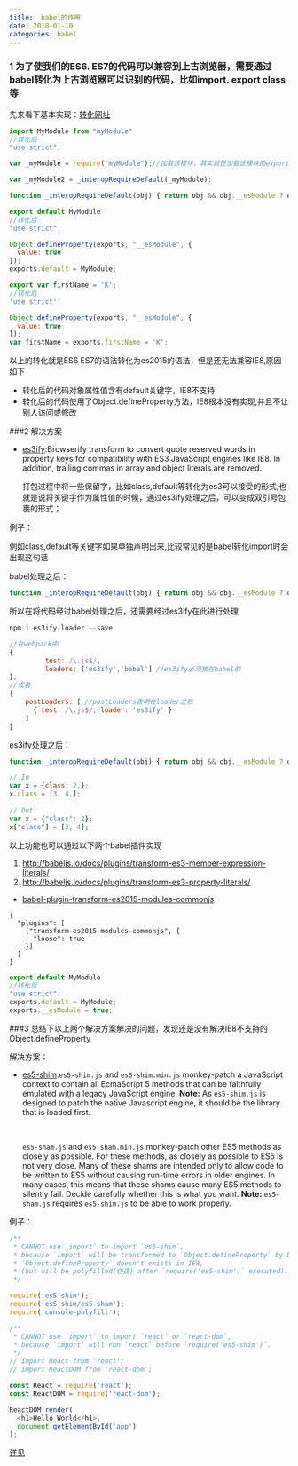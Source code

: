 ```yaml
---
title:  babel的作用
date: 2018-01-10
categories: babel
---
```


### 1 为了使我们的ES6. ES7的代码可以兼容到上古浏览器，需要通过babel转化为上古浏览器可以识别的代码，比如import. export class等

先来看下基本实现：[转化网址](https://babeljs.io/repl/#?babili=false&browsers=&build=&builtIns=false&code_lz=JYWwDg9gTgLgBAWQJ4IgEwK4BsCmcBmUEIcARCCutjqQFBA&debug=false&circleciRepo=&evaluate=false&fileSize=false&lineWrap=true&presets=es2015%2Creact%2Cstage-2&prettier=false&targets=&version=6.26.0)

```javascript
import MyModule from "myModule"
//转化后
"use strict";

var _myModule = require("myModule");//加载该模块，其实就是加载该模块的exports属性

var _myModule2 = _interopRequireDefault(_myModule);

function _interopRequireDefault(obj) { return obj && obj.__esModule ? obj : { default: obj }; }
```

```javascript
export default MyModule
//转化后
"use strict";

Object.defineProperty(exports, "__esModule", {
  value: true
});
exports.default = MyModule;
```

```javascript
export var firstName = 'K';
//转化后
'use strict';

Object.defineProperty(exports, "__esModule", {
  value: true
});
var firstName = exports.firstName = 'K';
```

以上的转化就是ES6   ES7的语法转化为es2015的语法，但是还无法兼容IE8,原因如下

* 转化后的代码对象属性值含有default关键字，IE8不支持
* 转化后的代码使用了Object.defineProperty方法，IE8根本没有实现,并且不让别人访问或修改

###2 解决方案

* [es3ify](https://www.npmjs.com/package/es3ify):Browserify transform to convert quote reserved words in property keys for compatibility with ES3 JavaScript engines like IE8. In addition, trailing commas in array and object literals are removed.

  打包过程中将一些保留字，比如class,default等转化为es3可以接受的形式,也就是说将关键字作为属性值的时候，通过es3ify处理之后，可以变成双引号包裹的形式；

例子：

例如class,default等关键字如果单独声明出来,比较常见的是babel转化import时会出现这句话

babel处理之后：

```javascript
function _interopRequireDefault(obj) { return obj && obj.__esModule ? obj : { default: obj }; }
```

所以在将代码经过babel处理之后，还需要经过es3ify在此进行处理

```javascript
npm i es3ify-loader --save

//在webpack中
{
         test: /\.js$/,
         loaders: ['es3ify','babel'] //es3ify必须放在babel前
},
//或者
{
    postLoaders: [ //postLoaders表明在loader之后
      { test: /\.js$/, loader: 'es3ify' }
    ]
}
```

es3ify处理之后：

```javascript
function _interopRequireDefault(obj) { return obj && obj.__esModule ? obj : { "default": obj }; }

```

```javascript
// In 
var x = {class: 2,};
x.class = [3, 4,];
 
// Out: 
var x = {"class": 2};
x["class"] = [3, 4];
```

以上功能也可以通过以下两个babel插件实现

1. <http://babeljs.io/docs/plugins/transform-es3-member-expression-literals/>
2. <http://babeljs.io/docs/plugins/transform-es3-property-literals/>

* [babel-plugin-transform-es2015-modules-commonjs](https://www.npmjs.com/package/babel-plugin-transform-es2015-modules-commonjs)

```babelrc
{
  "plugins": [
    ["transform-es2015-modules-commonjs", {
      "loose": true
    }]
  ]
}

```

```javascript
export default MyModule
//转化后
"use strict";
exports.default = MyModule;
exports.__esModule = true;
```

###3 总结下以上两个解决方案解决的问题，发现还是没有解决IE8不支持的Object.defineProperty

解决方案：

* [es5-shim](https://www.npmjs.com/package/es5-shim):`es5-shim.js` and `es5-shim.min.js` monkey-patch a JavaScript context to contain all EcmaScript 5 methods that can be faithfully emulated with a legacy JavaScript engine. **Note:** As `es5-shim.js` is designed to patch the native Javascript engine, it should be the library that is loaded first.

  ​

  `es5-sham.js` and `es5-sham.min.js` monkey-patch other ES5 methods as closely as possible. For these methods, as closely as possible to ES5 is not very close. Many of these shams are intended only to allow code to be written to ES5 without causing run-time errors in older engines. In many cases, this means that these shams cause many ES5 methods to silently fail. Decide carefully whether this is what you want. **Note:** `es5-sham.js` requires `es5-shim.js` to be able to work properly.

例子：

```javascript
/**
 * CANNOT use `import` to import `es5-shim`,
 * because `import` will be transformed to `Object.defineProperty` by babel,
 * `Object.defineProperty` doesn't exists in IE8,
 * (but will be polyfilled(仿造) after `require('es5-shim')` executed).
 */

require('es5-shim');
require('es5-shim/es5-sham');
require('console-polyfill');

/**
 * CANNOT use `import` to import `react` or `react-dom`,
 * because `import` will run `react` before `require('es5-shim')`.
 */
// import React from 'react';
// import ReactDOM from 'react-dom';

const React = require('react');
const ReactDOM = require('react-dom');

ReactDOM.render(
  <h1>Hello World</h1>,
  document.getElementById('app')
);

```

[详见](https://github.com/xcatliu/react-ie8)